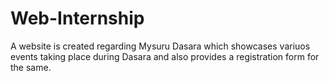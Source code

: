 # Web-Internship

A website is created regarding Mysuru Dasara which showcases variuos events taking place during Dasara and also provides a registration form for the same.


